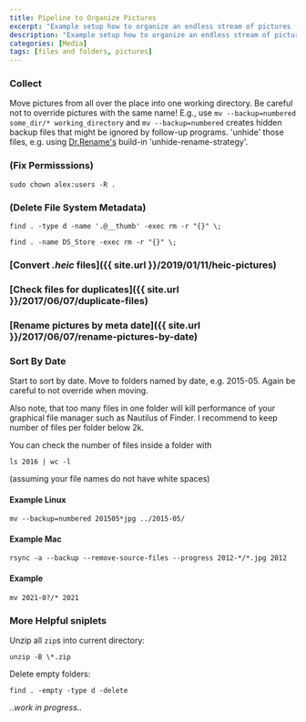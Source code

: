 ```yaml
---
title: Pipeline to Organize Pictures
excerpt: "Example setup how to organize an endless stream of pictures (and videos)."
description: "Example setup how to organize an endless stream of pictures (and videos)."
categories: [Media]
tags: [files and folders, pictures]
---
```


### Collect
Move pictures from all over the place into one working directory. Be careful not to override pictures with the same name!
E.g., use
`mv --backup=numbered some_dir/* working_directory`
and
`mv --backup=numbered` creates hidden backup files that might be ignored by follow-up programs. 'unhide' those files, e.g. using [Dr.Rename's](https://github.com/kerner1000/drrename) build-in 'unhide-rename-strategy'.
	
###	(Fix Permisssions)
`sudo chown alex:users -R .`

### (Delete File System Metadata)
`find . -type d -name '.@__thumb' -exec rm -r "{}" \;`

`find . -name DS_Store -exec rm -r "{}" \;`

### [Convert *.heic* files]({{ site.url }}/2019/01/11/heic-pictures)

### [Check files for duplicates]({{ site.url }}/2017/06/07/duplicate-files)

### [Rename pictures by meta date]({{ site.url }}/2017/06/07/rename-pictures-by-date)

### Sort By Date
Start to sort by date. Move to folders named by date, e.g. 2015-05. Again be careful to not override when moving.

Also note, that too many files in one folder will kill performance of your graphical file manager such as Nautilus of Finder. I recommend to keep number of files per folder below 2k.

You can check the number of files inside a folder with

`ls 2016 | wc -l`

(assuming your file names do not have white spaces)

#### Example Linux
```
mv --backup=numbered 201505*jpg ../2015-05/
```
#### Example Mac
```
rsync -a --backup --remove-source-files --progress 2012-*/*.jpg 2012
```

#### Example
```
mv 2021-0?/* 2021
```



### More Helpful sniplets

Unzip all `zip`s into current directory:
```
unzip -B \*.zip
```
Delete empty folders:
```
find . -empty -type d -delete
```


*..work in progress..*
